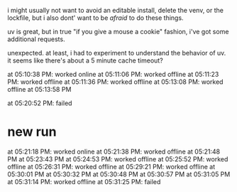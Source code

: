 i might usually not want to avoid an editable install, delete the venv, or the lockfile, but i also dont' want to be *afraid* to do these things.


uv is great, but in true "if you give a mouse a cookie" fashion, i've got some additional requests.


unexpected. at least, i had to experiment to understand the behavior of uv. it seems like there's about a 5 minute cache timeout?

at 05:10:38 PM: worked online
at 05:11:06 PM: worked offline
at 05:11:23 PM: worked offline
at 05:11:36 PM: worked offline
at 05:13:08 PM: worked offline
at 05:13:58 PM


at 05:20:52 PM: failed

# new run

at 05:21:18 PM: worked online
at 05:21:38 PM: worked offline
at 05:21:48 PM
at 05:23:43 PM
at 05:24:53 PM: worked offline
at 05:25:52 PM: worked offline
at 05:26:31 PM: worked offline
at 05:29:21 PM: worked offline
at 05:30:01 PM
at 05:30:32 PM
at 05:30:48 PM
at 05:30:57 PM
at 05:31:05 PM
at 05:31:14 PM: worked offline
at 05:31:25 PM: failed
